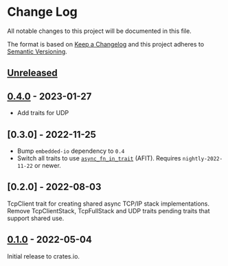 # Change Log

All notable changes to this project will be documented in this file.

The format is based on [Keep a Changelog](http://keepachangelog.com/)
and this project adheres to [Semantic Versioning](http://semver.org/).

## [Unreleased]

## [0.4.0] - 2023-01-27

- Add traits for UDP

## [0.3.0] - 2022-11-25

- Bump `embedded-io` dependency to `0.4`
- Switch all traits to use [`async_fn_in_trait`](https://blog.rust-lang.org/inside-rust/2022/11/17/async-fn-in-trait-nightly.html) (AFIT). Requires `nightly-2022-11-22` or newer.

## [0.2.0] - 2022-08-03

TcpClient trait for creating shared async TCP/IP stack implementations.
Remove TcpClientStack, TcpFullStack and UDP traits pending traits that support shared use.

## [0.1.0] - 2022-05-04

Initial release to crates.io.

[Unreleased]: https://github.com/rust-embedded-community/embedded-nal/compare/embedded-nal-async-v0.4.0...HEAD
[0.4.0]: https://github.com/rust-embedded-community/embedded-nal/compare/embedded-nal-async-v0.3.0...embedded-nal-async-v0.4.0
[0.1.0]: https://github.com/rust-embedded-community/embedded-nal/releases/tag/embedded-nal-async-v0.1.0
